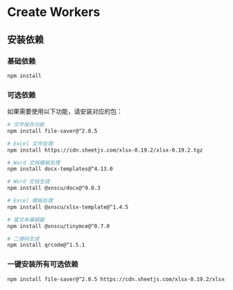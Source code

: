 # Create Workers

## 安装依赖

### 基础依赖
```bash
npm install
```

### 可选依赖
如果需要使用以下功能，请安装对应的包：

```bash
# 文件保存功能
npm install file-saver@^2.0.5

# Excel 文件处理
npm install https://cdn.sheetjs.com/xlsx-0.19.2/xlsx-0.19.2.tgz

# Word 文档模板处理
npm install docx-templates@^4.13.0

# Word 文档生成
npm install @xnscu/docx@^9.0.3

# Excel 模板处理
npm install @xnscu/xlsx-template@^1.4.5

# 富文本编辑器
npm install @xnscu/tinymce@^0.7.0

# 二维码生成
npm install qrcode@^1.5.1
```

### 一键安装所有可选依赖
```bash
npm install file-saver@^2.0.5 https://cdn.sheetjs.com/xlsx-0.19.2/xlsx-0.19.2.tgz docx-templates@^4.13.0 @xnscu/docx@^9.0.3 @xnscu/xlsx-template@^1.4.5 @xnscu/tinymce@^0.7.0 qrcode@^1.5.1
```
